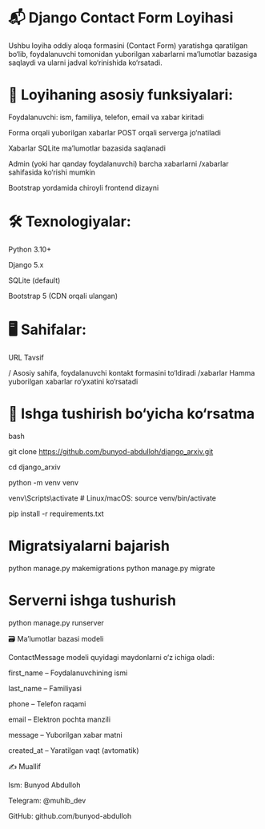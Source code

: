 # 📬 Django Contact Form Loyihasi

Ushbu loyiha oddiy aloqa formasini (Contact Form) yaratishga qaratilgan bo‘lib, foydalanuvchi tomonidan yuborilgan xabarlarni ma’lumotlar bazasiga saqlaydi va ularni jadval ko‘rinishida ko‘rsatadi.

# 📌 Loyihaning asosiy funksiyalari:

Foydalanuvchi: ism, familiya, telefon, email va xabar kiritadi

Forma orqali yuborilgan xabarlar POST orqali serverga jo‘natiladi

Xabarlar SQLite ma’lumotlar bazasida saqlanadi

Admin (yoki har qanday foydalanuvchi) barcha xabarlarni /xabarlar sahifasida ko‘rishi mumkin

Bootstrap yordamida chiroyli frontend dizayni

# 🛠 Texnologiyalar:

Python 3.10+

Django 5.x

SQLite (default)

Bootstrap 5 (CDN orqali ulangan)

# 🖥 Sahifalar:

URL	Tavsif

/	Asosiy sahifa, foydalanuvchi kontakt formasini to‘ldiradi
/xabarlar	Hamma yuborilgan xabarlar ro‘yxatini ko‘rsatadi

# 🔧 Ishga tushirish bo‘yicha ko‘rsatma

bash

git clone https://github.com/bunyod-abdulloh/django_arxiv.git

cd django_arxiv

python -m venv venv

venv\Scripts\activate  # Linux/macOS: source venv/bin/activate

pip install -r requirements.txt

# Migratsiyalarni bajarish
python manage.py makemigrations
python manage.py migrate

# Serverni ishga tushurish
python manage.py runserver

🗃 Ma’lumotlar bazasi modeli

ContactMessage modeli quyidagi maydonlarni o‘z ichiga oladi:

first_name – Foydalanuvchining ismi

last_name – Familiyasi

phone – Telefon raqami

email – Elektron pochta manzili

message – Yuborilgan xabar matni

created_at – Yaratilgan vaqt (avtomatik)


✍️ Muallif

Ism: Bunyod Abdulloh

Telegram: @muhib_dev

GitHub: github.com/bunyod-abdulloh